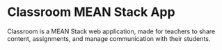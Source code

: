 # Classroom MEAN Stack App

Classroom is a MEAN Stack web application, made for teachers to share content, assignments, and manage communication with their students.